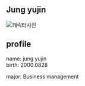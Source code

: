## Jung yujin
![캐릭터사진](https://github.com/jungyujin828/jungyujin/assets/175283466/54efb7f1-2fbd-45e5-945e-88ad76f6efd5)

## profile 
name: jung yujin  
birth: 2000.0828


major: Business management  
